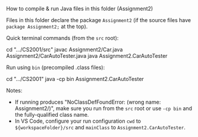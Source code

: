 How to compile & run Java files in this folder (Assignment2)

Files in this folder declare the package `Assignment2` (if the source files have `package Assignment2;` at the top).

Quick terminal commands (from the `src` root):

   cd ".../CS2001/src"
   javac Assignment2/Car.java Assignment2/CarAutoTester.java
   java Assignment2.CarAutoTester

Run using `bin` (precompiled .class files):

   cd ".../CS2001"
   java -cp bin Assignment2.CarAutoTester

Notes:
- If running produces "NoClassDefFoundError: <name> (wrong name: Assignment2/<name>)", make sure you run from the `src` root or use `-cp bin` and the fully-qualified class name.
- In VS Code, configure your run configuration `cwd` to `${workspaceFolder}/src` and `mainClass` to `Assignment2.CarAutoTester`.
